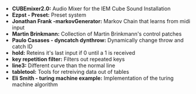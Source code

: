 * **CUBEmixer2.0:** Audio Mixer for the IEM Cube Sound Installation
* **Ezpst - Preset:** Preset system
* **Jonathan Frank -markovGenerator:** Markov Chain that learns from midi input
* **Martin Brinkmann:** Collection of Martin Brinkmann's control patches
* **Paulo Casases - dyncatch dynthrow:** Dynamically change throw and catch ID
* **hold:** Reteins it's last input if 0 until a 1 is received
* **key repetition filter:** Filters out repeated keys
* **line3:** Different curve than the normal line
* **tabletool:** Tools for retreiving data out of tables
* **Eli Smith - turing machine example:** Implementation of the turing machine algorithm
